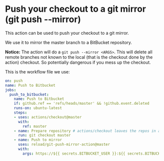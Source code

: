 # Push your checkout to a git mirror (git push --mirror)

This action can be used to push your checkout to a git mirror.

We use it to mirror the master branch to a BitBucket repository.

**Notice:** The action will do a `git push --mirror <ARGS>`. This will
delete all remote branches not known to the local (that is the
checkout done by the action) checkout. So potentially dangerous if you
mess up the checkout.

This is the workflow file we use:

```yaml
on: push
name: Push to Bitbucket
jobs:
  push_to_bitbucket:
    name: Push to Bitbucket
    if: github.ref == 'refs/heads/master' && !github.event.deleted
    runs-on: ubuntu-latest
    steps:
    - uses: actions/checkout@master
      with:
        ref: master
    - name: Prepare repository # actions/checkout leaves the repos in a detached HEAD state, see https://github.com/actions/checkout/issues/6
      run: git checkout master
    - name: Push to mirror
      uses: reload/git-push-mirror-action@master
      with:
        args: https://${{ secrets.BITBUCKET_USER }}:${{ secrets.BITBUCKET_APP_PASSWORD }}@bitbucket.org/foo/bar.git
```
